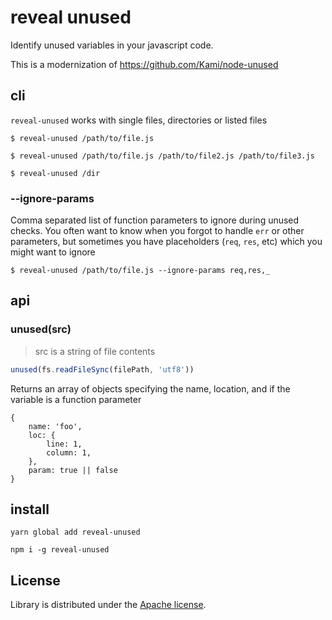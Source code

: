 # reveal unused

Identify unused variables in your javascript code.

This is a modernization of https://github.com/Kami/node-unused

## cli

`reveal-unused` works with single files, directories or listed files

```shell
$ reveal-unused /path/to/file.js
```
```shell
$ reveal-unused /path/to/file.js /path/to/file2.js /path/to/file3.js
```
```shell
$ reveal-unused /dir
```

### --ignore-params

Comma separated list of function parameters to ignore during unused checks. You often want to know when you forgot to handle `err` or other parameters, but sometimes you have placeholders (`req`, `res`, etc) which you might want to ignore

```shell
$ reveal-unused /path/to/file.js --ignore-params req,res,_
```

## api

### unused(src)

> src is a string of file contents

```javascript
unused(fs.readFileSync(filePath, 'utf8'))
```

Returns an array of objects specifying the name, location, and if the variable is a function parameter

```
{
    name: 'foo',
    loc: {
        line: 1,
        column: 1,
    },
    param: true || false
}
```

## install

```shell
yarn global add reveal-unused
```
```shell
npm i -g reveal-unused
```

## License

Library is distributed under the [Apache license](http://www.apache.org/licenses/LICENSE-2.0.html).
